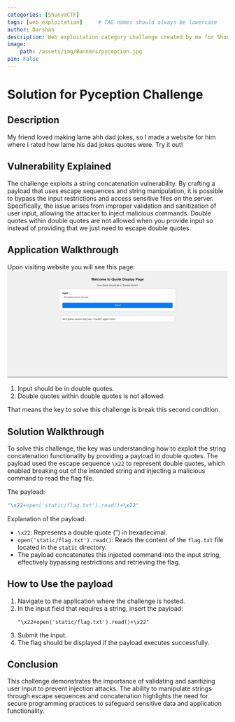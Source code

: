 ```yaml
---
categories: [ShunyaCTF]
tags: [web exploitation]     # TAG names should always be lowercase
author: Darshan
description: Web exploitation category challenge created by me for ShunyaCTF Aarambha
image:
    path: /assets/img/Banners/pyception.jpg
pin: False
---
```


# Solution for Pyception Challenge

## Description
My friend loved making lame ahh dad jokes, so I made a website for him where I rated how lame his dad jokes quotes were. Try it out!

## Vulnerability Explained
The challenge exploits a string concatenation vulnerability. By crafting a payload that uses escape sequences and string manipulation, it is possible to bypass the input restrictions and access sensitive files on the server. Specifically, the issue arises from improper validation and sanitization of user input, allowing the attacker to inject malicious commands. Double quotes within double quotes are not allowed when you provide input so instead of providing that we just need to escape double quotes. 

## Application Walkthrough

Upon visiting website you will see this page:  
![homepage](/assets/img/ShunyaCTF/Pyception/homepage.png)

1. Input should be in double quotes.
2. Double quotes within double quotes is not allowed.

That means the key to solve this challenge is break this second condition.  

## Solution Walkthrough
To solve this challenge, the key was understanding how to exploit the string concatenation functionality by providing a payload in double quotes. The payload used the escape sequence `\x22` to represent double quotes, which enabled breaking out of the intended string and injecting a malicious command to read the flag file.

The payload:
```python
"\x22+open('static/flag.txt').read()+\x22"
```
Explanation of the payload:
- `\x22`: Represents a double quote (") in hexadecimal.
- `open('static/flag.txt').read()`: Reads the content of the `flag.txt` file located in the `static` directory.
- The payload concatenates this injected command into the input string, effectively bypassing restrictions and retrieving the flag.

## How to Use the payload
1. Navigate to the application where the challenge is hosted.
2. In the input field that requires a string, insert the payload:
   ```
   "\x22+open('static/flag.txt').read()+\x22"
   ```
3. Submit the input.
4. The flag should be displayed if the payload executes successfully.

## Conclusion
This challenge demonstrates the importance of validating and sanitizing user input to prevent injection attacks. The ability to manipulate strings through escape sequences and concatenation highlights the need for secure programming practices to safeguard sensitive data and application functionality.

